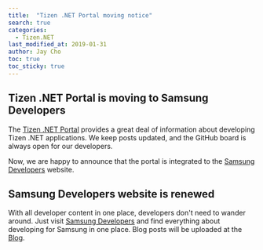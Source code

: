 ```yaml
---
title:  "Tizen .NET Portal moving notice"
search: true
categories:
  - Tizen.NET
last_modified_at: 2019-01-31
author: Jay Cho
toc: true
toc_sticky: true
---
```


## Tizen .NET Portal is moving to Samsung Developers
The [Tizen .NET Portal](https://samsung.github.io/Tizen.NET/) provides a great deal of information about developing Tizen .NET applications. We keep posts updated, and the GitHub board is always open for our developers.<br/>

Now, we are happy to announce that the portal is integrated to the [Samsung Developers](https://developer.samsung.com/) website.

## Samsung Developers website is renewed
With all developer content in one place, developers don't need to wander around. Just visit [Samsung Developers](https://developer.samsung.com/) and find everything about developing for Samsung in one place. Blog posts will be uploaded at the [Blog](https://developer.samsung.com/blog/en-us/).
